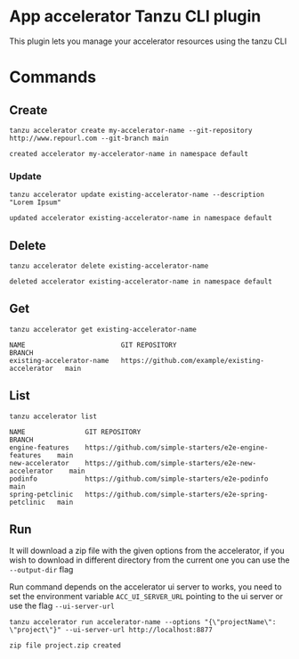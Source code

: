 # App accelerator Tanzu CLI plugin

This plugin lets you manage your accelerator resources using the tanzu CLI

# Commands

## Create

```
tanzu accelerator create my-accelerator-name --git-repository http://www.repourl.com --git-branch main

created accelerator my-accelerator-name in namespace default
```

### Update

```
tanzu accelerator update existing-accelerator-name --description "Lorem Ipsum"

updated accelerator existing-accelerator-name in namespace default
```

## Delete

```
tanzu accelerator delete existing-accelerator-name

deleted accelerator existing-accelerator-name in namespace default
```

## Get

```
tanzu accelerator get existing-accelerator-name

NAME                        GIT REPOSITORY                                    BRANCH
existing-accelerator-name   https://github.com/example/existing-accelerator   main
```

## List

```
tanzu accelerator list

NAME               GIT REPOSITORY                                            BRANCH
engine-features    https://github.com/simple-starters/e2e-engine-features    main
new-accelerator    https://github.com/simple-starters/e2e-new-accelerator    main
podinfo            https://github.com/simple-starters/e2e-podinfo            main
spring-petclinic   https://github.com/simple-starters/e2e-spring-petclinic   main
```

## Run

It will download a zip file with the given options from the accelerator, if you
wish to download in different directory from the current one you can use
the `--output-dir` flag

Run command depends on the accelerator ui server to works, you need to set the
environment variable `ACC_UI_SERVER_URL` pointing to the ui server or use the flag
`--ui-server-url`

```
tanzu accelerator run accelerator-name --options "{\"projectName\": \"project\"}" --ui-server-url http://localhost:8877

zip file project.zip created
```